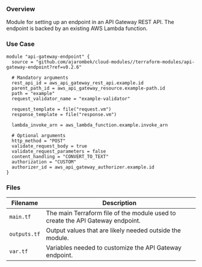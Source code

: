 ### Overview

Module for setting up an endpoint in an API Gateway REST API.  The endpoint is backed by an existing AWS Lambda function.

### Use Case

```hcl-terraform
module "api-gateway-endpoint" {
  source = "github.com/ajarombek/cloud-modules//terraform-modules/api-gateway-endpoint?ref=v0.2.6"

  # Mandatory arguments
  rest_api_id = aws_api_gateway_rest_api.example.id
  parent_path_id = aws_api_gateway_resource.example-path.id
  path = "example"
  request_validator_name = "example-validator"
  
  request_template = file("request.vm")
  response_template = file("response.vm")

  lambda_invoke_arn = aws_lambda_function.example.invoke_arn

  # Optional arguments
  http_method = "POST"
  validate_request_body = true
  validate_request_parameters = false
  content_handling = "CONVERT_TO_TEXT"
  authorization = "CUSTOM"
  authorizer_id = aws_api_gateway_authorizer.example.id
}
```

### Files

| Filename                 | Description                                                                     |
|--------------------------|---------------------------------------------------------------------------------|
| `main.tf`                | The main Terraform file of the module used to create the API Gateway endpoint.  |
| `outputs.tf`             | Output values that are likely needed outside the module.                        |
| `var.tf`                 | Variables needed to customize the API Gateway endpoint.                         |